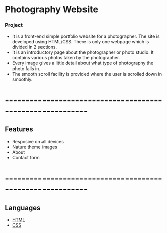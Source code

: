 # Photography Website

### Project

* It is a front-end simple portfolio website for a photographer. The site is developed using HTML/CSS. There is only one webpage which is divided in 2 sections. 
* It is an introductory page about the photographer or photo studio. It contains various photos taken by the photographer.
* Every image gives a little detail about what type of photography the photo falls in. 
* The smooth scroll facility is provided where the user is scrolled down in smoothly.

# ----------------------------------------------------------

## Features
   * Resposive on all devices
   * Nature theme images
   * About
   * Contact form
   
# ----------------------------------------------------------

## Languages

  * [HTML](https://en.wikipedia.org/wiki/HTML)
  * [CSS](https://en.wikipedia.org/wiki/CSS)

